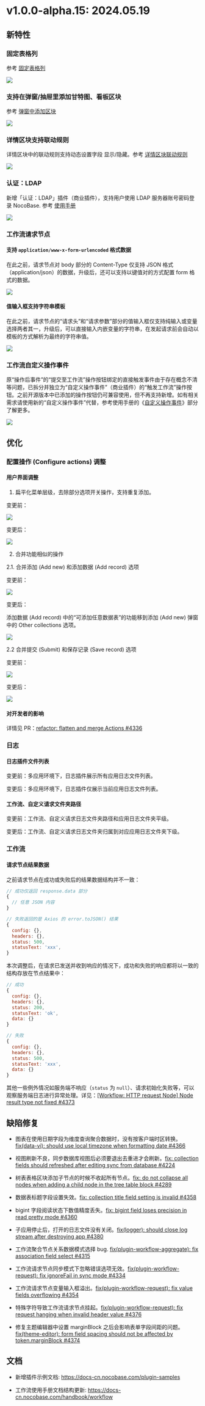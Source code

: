 # v1.0.0-alpha.15: 2024.05.19

## 新特性

### 固定表格列

参考 [固定表格列](https://docs-cn.nocobase.com/handbook/ui/fields/generic/table-column#%E5%9B%BA%E5%AE%9A%E5%88%97)

<img src="https://static-docs.nocobase.com/202405191512587.png"/>

### 支持在弹窗/抽屉里添加甘特图、看板区块

参考 [弹窗中添加区块](https://docs-cn.nocobase.com/handbook/ui/pop-up)

<img src="https://static-docs.nocobase.com/202405191512280.png"/>

### 详情区块支持联动规则

详情区块中的联动规则支持动态设置字段 显示/隐藏。参考 [详情区块联动规则](https://docs-cn.nocobase.com/handbook/ui/blocks/data-blocks/details#%E8%81%94%E5%8A%A8%E8%A7%84%E5%88%99)

<img src="https://static-docs.nocobase.com/202405191513781.png"/>

### 认证：LDAP

新增「认证：LDAP」插件（商业插件），支持用户使用 LDAP 服务器账号密码登录 NocoBase. 参考 [使用手册](https://docs-cn.nocobase.com/handbook/auth-ldap)

<img src="https://static-docs.nocobase.com/202405191513995.png"/>

### 工作流请求节点

#### 支持 `application/www-x-form-urlencoded` 格式数据

在此之前，请求节点对 body 部分的 Content-Type 仅支持 JSON 格式（application/json）的数据，升级后，还可以支持以键值对的方式配置 form 格式的数据。

<img src="https://static-docs.nocobase.com/202405191514472.png"/>

#### 值输入框支持字符串模板

在此之前，请求节点的“请求头”和“请求参数”部分的值输入框仅支持纯输入或变量选择两者其一，升级后，可以直接输入内嵌变量的字符串，在发起请求前会自动以模板的方式解析为最终的字符串值。

<img src="https://static-docs.nocobase.com/202405191514748.png"/>

### 工作流自定义操作事件

原“操作后事件”的“提交至工作流”操作按钮绑定的直接触发事件由于存在概念不清等问题，已拆分并独立为“自定义操作事件”（商业插件）的“触发工作流”操作按钮。之前开源版本中已添加的操作按钮仍可兼容使用，但不再支持新增。如有相关需求请使用新的“自定义操作事件”代替，参考使用手册的《[自定义操作事件](https://docs-cn.nocobase.com/handbook/workflow/plugins/custom-action-trigger)》部分了解更多。

<img src="https://static-docs.nocobase.com/202405191515770.png"/>

## 优化

### 配置操作 (Configure actions) 调整

#### 用户界面调整

1. 扁平化菜单层级，去除部分选项开关操作，支持重复添加。

变更前：

<img src="https://static-docs.nocobase.com/202405191516585.png"/>

变更后：

<img src="https://static-docs.nocobase.com/202405191516026.png"/>

2. 合并功能相似的操作

2.1. 合并添加 (Add new) 和添加数据 (Add record) 选项

变更前：

<img src="https://static-docs.nocobase.com/202405191516874.png"/>

变更后：

添加数据 (Add record) 中的“可添加任意数据表”的功能移到添加 (Add new) 弹窗中的 Other collections 选项。

<img src="https://static-docs.nocobase.com/202405191516737.png"/>

2.2 合并提交 (Submit) 和保存记录 (Save record) 选项

变更前：

<img src="https://static-docs.nocobase.com/202405191517966.png"/>

变更后：

<img src="https://static-docs.nocobase.com/202405191517078.png"/>

#### 对开发者的影响

详情见 PR：<a href="https://github.com/nocobase/nocobase/pull/4336" target="_blank">refactor: flatten and merge Actions #4336</a>

### 日志

#### 日志插件文件列表

变更前：多应用环境下，日志插件展示所有应用日志文件列表。

变更后：多应用环境下，日志插件仅展示当前应用日志文件列表。

#### 工作流、自定义请求文件夹路径

变更前：工作流、自定义请求日志文件夹路径和应用日志文件夹平级。

变更后：工作流、自定义请求日志文件夹归属到对应应用日志文件夹下级。

### 工作流

#### 请求节点结果数据

之前请求节点在成功或失败后的结果数据结构并不一致：

```js
// 成功仅返回 response.data 部分
{
  // 任意 JSON 内容
}

// 失败返回的是 Axios 的 error.toJSON() 结果
{
  config: {},
  headers: {},
  status: 500,
  statusText: 'xxx',
}
```

本次调整后，在请求已发送并收到响应的情况下，成功和失败的响应都将以一致的结构存放在节点结果中：

```js
// 成功
{
  config: {},
  headers: {},
  status: 200,
  statusText: 'ok',
  data: {}
}

// 失败
{
  config: {},
  headers: {},
  status: 500,
  statusText: 'xxx',
  data: {}
}
```

其他一些例外情况如服务端不响应（`status` 为 `null`）、请求初始化失败等，可以观察服务端日志进行异常处理。详见：<a href="https://github.com/nocobase/nocobase/issues/4373" target="_blank">[Workflow: HTTP request Node] Node result type not fixed #4373</a>

## 缺陷修复

- 图表在使用日期字段为维度查询聚合数据时，没有按客户端时区转换。<a href="https://github.com/nocobase/nocobase/pull/4366" target="_blank">fix(data-vi): should use local timezone when formatting date #4366</a>

- 视图刷新不良，同步数据库视图后必须要退出去重进才会刷新。<a href="https://github.com/nocobase/nocobase/pull/4224" target="_blank">fix: collection fields should refreshed after editing sync from database #4224</a>

- 树表表格区块添加子节点的时候不收起所有节点。<a href="https://github.com/nocobase/nocobase/pull/4289" target="_blank">fix: do not collapse all nodes when adding a child node in the tree table block #4289</a>

- 数据表标题字段设置失效。<a href="https://github.com/nocobase/nocobase/pull/4358" target="_blank">fix: collection title field setting is invalid #4358</a>

- bigint 字段阅读状态下数值精度丢失。<a href="https://github.com/nocobase/nocobase/pull/4360" target="_blank">fix: bigint field loses precision in read pretty mode #4360</a>

- 子应用停止后，打开的日志文件没有关闭。<a href="https://github.com/nocobase/nocobase/pull/4380" target="_blank">fix(logger): should close log stream after destroying app #4380</a>

- 工作流聚合节点关系数据模式选择 bug. <a href="https://github.com/nocobase/nocobase/pull/4315" target="_blank">fix(plugin-workflow-aggregate): fix association field select #4315</a>

- 工作流请求节点同步模式下忽略错误选项无效。<a href="https://github.com/nocobase/nocobase/pull/4334" target="_blank">fix(plugin-workflow-request): fix ignoreFail in sync mode #4334</a>

- 工作流请求节点变量输入框溢出。<a href="https://github.com/nocobase/nocobase/pull/4353" target="_blank">fix(plugin-workflow-request): fix value fields overflowing #4354</a>

- 特殊字符导致工作流请求节点挂起。<a href="https://github.com/nocobase/nocobase/pull/4376" target="_blank">fix(plugin-workflow-request): fix request hanging when invalid header value #4376</a>

- 修复主题编辑器中设置 marginBlock 之后会影响表单字段间距的问题。<a href="https://github.com/nocobase/nocobase/pull/4374" target="_blank">fix(theme-editor): form field spacing should not be affected by token.marginBlock #4374</a>

## 文档

- 新增插件示例文档: https://docs-cn.nocobase.com/plugin-samples

- 工作流使用手册文档结构更新: https://docs-cn.nocobase.com/handbook/workflow
